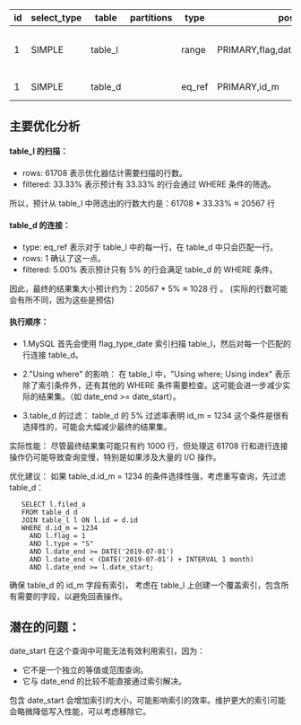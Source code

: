 | id  | select_type | table   | partitions | type   | possible_keys                             | key            | key_len | ref        | rows  | filtered | Extra                    |
| --- | ----------- | ------- | ---------- | ------ | ----------------------------------------- | -------------- | ------- | ---------- | ----- | -------- | ------------------------ |
| 1   | SIMPLE      | table_l |            | range  | PRIMARY,flag,date_end,type,flag_type_date | flag_type_date | 40      |            | 61708 | 33.33    | Using where; Using index |
| 1   | SIMPLE      | table_d |            | eq_ref | PRIMARY,id_m                              | PRIMARY        | 4       | table_l.id | 1     | 5.00     | Using where              |   


## 主要优化分析
#### table_l 的扫描：
- rows: 61708 表示优化器估计需要扫描的行数。
- filtered: 33.33% 表示预计有 33.33% 的行会通过 WHERE 条件的筛选。

所以，预计从 table_l 中筛选出的行数大约是：61708 * 33.33% ≈ 20567 行

#### table_d 的连接：
- type: eq_ref 表示对于 table_l 中的每一行，在 table_d 中只会匹配一行。
- rows: 1 确认了这一点。
- filtered: 5.00% 表示预计只有 5% 的行会满足 table_d 的 WHERE 条件。

因此，最终的结果集大小预计约为：20567 * 5% ≈ 1028 行 。  (实际的行数可能会有所不同，因为这些是预估)

#### 执行顺序：

- 1.MySQL 首先会使用 flag_type_date 索引扫描 table_l，然后对每一个匹配的行连接 table_d。

- 2."Using where" 的影响：
在 table_l 中，"Using where; Using index" 表示除了索引条件外，还有其他的 WHERE 条件需要检查。这可能会进一步减少实际的结果集。（如 date_end >= date_start）。

 - 3.table_d 的过滤：
table_d 的 5% 过滤率表明 id_m = 1234 这个条件是很有选择性的，可能会大幅减少最终的结果集。

实际性能：
尽管最终结果集可能只有约 1000 行，但处理这 61708 行和进行连接操作仍可能导致查询变慢，特别是如果涉及大量的 I/O 操作。

优化建议：
如果 table_d.id_m = 1234 的条件选择性强，考虑重写查询，先过滤 table_d：
```
   SELECT l.filed_a
   FROM table_d d
   JOIN table_l l ON l.id = d.id
   WHERE d.id_m = 1234
     AND l.flag = 1
     AND l.type = "S"
     AND l.date_end >= DATE('2019-07-01')
     AND l.date_end < (DATE('2019-07-01') + INTERVAL 1 month)
     AND l.date_end >= l.date_start;
```

确保 table_d 的 id_m 字段有索引，
考虑在 table_l 上创建一个覆盖索引，包含所有需要的字段，以避免回表操作。



## 潜在的问题：

date_start 在这个查询中可能无法有效利用索引，因为：
- 它不是一个独立的等值或范围查询。
- 它与 date_end 的比较不能直接通过索引解决。

包含 date_start 会增加索引的大小，可能影响索引的效率。维护更大的索引可能会略微降低写入性能，可以考虑移除它。
